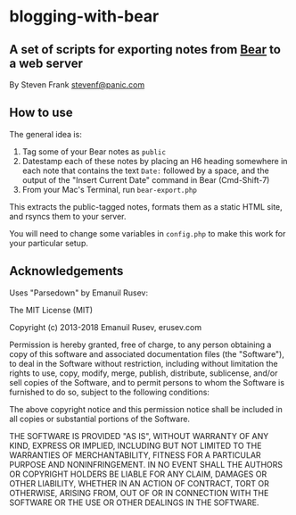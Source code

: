 # blogging-with-bear

## A set of scripts for exporting notes from [Bear](http://www.bear-writer.com) to a web server

By Steven Frank <stevenf@panic.com>

## How to use

The general idea is:

1. Tag some of your Bear notes as `public`
2. Datestamp each of these notes by placing an H6 heading somewhere in each note that contains the text `Date:` followed by a space, and the output of the "Insert Current Date" command in Bear (Cmd-Shift-7)
3. From your Mac's Terminal, run `bear-export.php`

This extracts the public-tagged notes, formats them as a static HTML site, and rsyncs them to your server.  

You will need to change some variables in `config.php` to make this work for your particular setup.

## Acknowledgements

Uses "Parsedown" by Emanuil Rusev:

The MIT License (MIT)

Copyright (c) 2013-2018 Emanuil Rusev, erusev.com

Permission is hereby granted, free of charge, to any person obtaining a copy of
this software and associated documentation files (the "Software"), to deal in
the Software without restriction, including without limitation the rights to
use, copy, modify, merge, publish, distribute, sublicense, and/or sell copies of
the Software, and to permit persons to whom the Software is furnished to do so,
subject to the following conditions:

The above copyright notice and this permission notice shall be included in all
copies or substantial portions of the Software.

THE SOFTWARE IS PROVIDED "AS IS", WITHOUT WARRANTY OF ANY KIND, EXPRESS OR
IMPLIED, INCLUDING BUT NOT LIMITED TO THE WARRANTIES OF MERCHANTABILITY, FITNESS
FOR A PARTICULAR PURPOSE AND NONINFRINGEMENT. IN NO EVENT SHALL THE AUTHORS OR
COPYRIGHT HOLDERS BE LIABLE FOR ANY CLAIM, DAMAGES OR OTHER LIABILITY, WHETHER
IN AN ACTION OF CONTRACT, TORT OR OTHERWISE, ARISING FROM, OUT OF OR IN
CONNECTION WITH THE SOFTWARE OR THE USE OR OTHER DEALINGS IN THE SOFTWARE.

